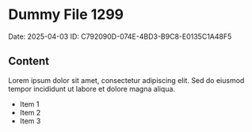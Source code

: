 # Dummy File 1299

Date: 2025-04-03
ID: C792090D-074E-4BD3-B9C8-E0135C1A48F5

## Content

Lorem ipsum dolor sit amet, consectetur adipiscing elit.
Sed do eiusmod tempor incididunt ut labore et dolore magna aliqua.

* Item 1
* Item 2
* Item 3
